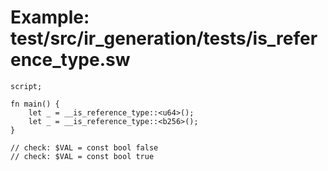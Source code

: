 # Example: test/src/ir_generation/tests/is_reference_type.sw

```sway
script;

fn main() {
    let _ = __is_reference_type::<u64>();
    let _ = __is_reference_type::<b256>();
}

// check: $VAL = const bool false
// check: $VAL = const bool true

```
